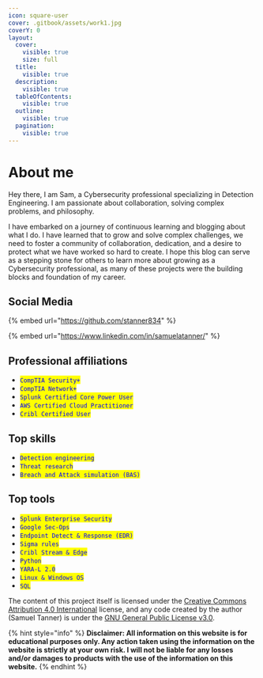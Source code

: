 ```yaml
---
icon: square-user
cover: .gitbook/assets/work1.jpg
coverY: 0
layout:
  cover:
    visible: true
    size: full
  title:
    visible: true
  description:
    visible: true
  tableOfContents:
    visible: true
  outline:
    visible: true
  pagination:
    visible: true
---
```


# About me

Hey there, I am Sam, a Cybersecurity professional specializing in Detection Engineering. I am passionate about collaboration, solving complex problems, and philosophy.

I have embarked on a journey of continuous learning and blogging about what I do. I have learned that to grow and solve complex challenges, we need to foster a community of collaboration, dedication, and a desire to protect what we have worked so hard to create. I hope this blog can serve as a stepping stone for others to learn more about growing as a Cybersecurity professional, as many of these projects were the building blocks and foundation of my career.



## Social Media

{% embed url="https://github.com/stanner834" %}

{% embed url="https://www.linkedin.com/in/samuelatanner/" %}

## Professional affiliations

* <mark style="color:blue;">`CompTIA Security+`</mark>
* <mark style="color:blue;">`CompTIA Network+`</mark>
* <mark style="color:blue;">`Splunk Certified Core Power User`</mark>
* <mark style="color:blue;">`AWS Certified Cloud Practitioner`</mark>
* <mark style="color:blue;">`Cribl Certified User`</mark>

## Top skills

* <mark style="color:blue;">`Detection engineering`</mark>
* <mark style="color:blue;">`Threat research`</mark>
* <mark style="color:blue;">`Breach and Attack simulation (BAS)`</mark>

## Top tools

* <mark style="color:blue;">`Splunk Enterprise Security`</mark>
* <mark style="color:blue;">`Google Sec-Ops`</mark>
* <mark style="color:blue;">`Endpoint Detect & Response (EDR)`</mark>
* <mark style="color:blue;">`Sigma rules`</mark>
* <mark style="color:blue;">`Cribl Stream & Edge`</mark>
* <mark style="color:blue;">`Python`</mark>
* <mark style="color:blue;">`YARA-L 2.0`</mark>
* <mark style="color:blue;">`Linux & Windows OS`</mark>
* <mark style="color:blue;">`SQL`</mark>

The content of this project itself is licensed under the [Creative Commons Attribution 4.0 International](https://choosealicense.com/licenses/cc-by-4.0/) license, and any code created by the author (Samuel Tanner) is under the [GNU General Public License v3.0](https://choosealicense.com/licenses/gpl-3.0/).

{% hint style="info" %}
**Disclaimer: All information on this website is for educational purposes only. Any action taken using the information on the website is strictly at your own risk. I will not be liable for any losses and/or damages to products with the use of the information on this website.**
{% endhint %}
